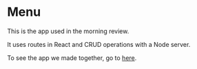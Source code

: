 # Menu
This is the app used in the morning review.

It uses routes in React and CRUD operations with a Node server.

To see the app we made together, go to [here](https://github.com/Alan-Miller/food).